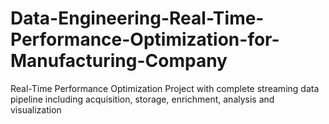 # Data-Engineering-Real-Time-Performance-Optimization-for-Manufacturing-Company
Real-Time Performance Optimization Project with complete streaming data pipeline including acquisition, storage, enrichment, analysis and visualization
